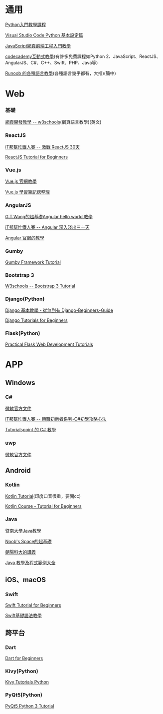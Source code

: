 # 通用

[Python入門教學課程](https://www.youtube.com/playlist?list=PL-g0fdC5RMboYEyt6QS2iLb_1m7QcgfHk)

[Visual Studio Code Python 基本設定篇](https://youtu.be/tS4beaq9ies)

[JavaScript網頁前端工程入門教學](https://www.youtube.com/playlist?list=PL-g0fdC5RMbpqZ0bmvJTgVTS4tS3txRVp)

[codecademy互動式教學](https://www.codecademy.com/)(有許多免費課程如Python 2、JavaScript、ReactJS、 AngularJS、C#、C++、Swift、PHP、Java等)

[Runoob 的各種語言教學](https://www.runoob.com/)(各種語言幾乎都有，大推)(簡中)

# Web

### 基礎

[網頁開發教學 -- w3schools](https://www.w3schools.com/)(網頁語言教學)(英文)

### ReactJS

[iT邦幫忙鐵人賽 -- 激戰 ReactJS 30天](https://ithelp.ithome.com.tw/users/20107674/ironman/1472)

[ReactJS Tutorial for Beginners](https://www.youtube.com/playlist?list=PLC3y8-rFHvwgg3vaYJgHGnModB54rxOk3)

### Vue.js

[Vue.js 官網教學](https://vuejs.org/v2/guide/)

[Vue.js 學習筆記總整理](https://cythilya.github.io/2017/05/21/vue-study-note/)

### AngularJS

[G.T.Wang的超基礎Angular hello world 教學](https://blog.gtwang.org/web-development/angular-framework-hello-world/)

[iT邦幫忙鐵人賽 -- Angular 深入淺出三十天](https://ithelp.ithome.com.tw/users/20090728/ironman/1600)

[Angular 官網的教學](https://angular.io/docs)

### Gumby

[Gumby Framework Tutorial](https://ieatcss.com/gumby-framework-tutorial.html)

### Bootstrap 3

[W3schools -- Bootstrap 3 Tutorial](https://www.w3schools.com/bootstrap/)

### Django(Python)

[Django 基本教學 - 從無到有 Django-Beginners-Guide](https://github.com/twtrubiks/django-tutorial)

[Django Tutorials for Beginners](https://www.youtube.com/playlist?list=PL6gx4Cwl9DGBlmzzFcLgDhKTTfNLfX1IK)

### Flask(Python)

[Practical Flask Web Development Tutorials](https://www.youtube.com/playlist?list=PLQVvvaa0QuDc_owjTbIY4rbgXOFkUYOUB)

# APP

## Windows

### C#

[微軟官方文件](https://docs.microsoft.com/en-us/dotnet/csharp/)

[iT邦幫忙鐵人賽 -- 轉職初新者系列-C#初學攻略心法](https://ithelp.ithome.com.tw/users/20091333/ironman/1589)

[Tutorialspoint 的 C# 教學](https://www.tutorialspoint.com/csharp/index.htm)

### uwp

[微軟官方文件](https://docs.microsoft.com/zh-tw/windows/uwp/)

## Android

### Kotlin

[Kotlin Tutorial](https://www.youtube.com/playlist?list=PLsyeobzWxl7rooJFZhc3qPLwVROovGCfh)(印度口音很重，要開cc)

[Kotlin Course - Tutorial for Beginners](https://youtu.be/F9UC9DY-vIU)

### Java

[暨南大學Java教學](https://programming.im.ncnu.edu.tw/J_index.html)

[Noob's Space的超基礎](https://noob.tw/java/)

[朝陽科大的講義](http://www.im.cyut.edu.tw/html/html/board/p_test/r_2013-01-07.pdf)

[Java 教學及程式範例大全](https://www.ewdna.com/2011/12/java.html)

## iOS、macOS

### Swift

[Swift Tutorial for Beginners](https://www.youtube.com/playlist?list=PLMRqhzcHGw1b89DXHOVA77ozWXWmuBkWX)

[Swift基礎語法教學](https://www.youtube.com/playlist?list=PLKxpsqZZXDypDXRn6zF7MCELsrtQ06ywd)

## 跨平台

### Dart

[Dart for Beginners](https://www.youtube.com/playlist?list=PLJbE2Yu2zumDjfrfu8kisK9lQVcpMDDzZ)

### Kivy(Python)

[Kivy Tutorials Python](https://www.youtube.com/playlist?list=PLzMcBGfZo4-kSJVMyYeOQ8CXJ3z1k7gHn)

### PyQt5(Python)

[PyQt5 Python 3 Tutorial](https://www.youtube.com/playlist?list=PLzMcBGfZo4-lB8MZfHPLTEHO9zJDDLpYj)